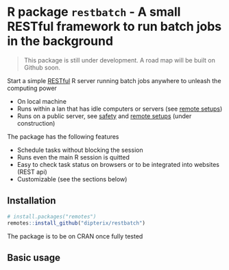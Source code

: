 # R package `restbatch` - A small RESTful framework to run batch jobs in the background

> This package is still under development. A road map will be built on Github soon.

Start a simple [RESTful](https://restfulapi.net/) R server running batch jobs anywhere to unleash the computing power

* On local machine
* Runs within a lan that has idle computers or servers (see [remote setups](#remote-setups))
* Runs on a public server, see [safety](#safety) and [remote setups](#remote-setups) (under construction)

The package has the following features

* Schedule tasks without blocking the session
* Runs even the main R session is quitted
* Easy to check task status on browsers or to be integrated into websites (REST api)
* Customizable (see the sections below)

## Installation

```r
# install.packages("remotes")
remotes::install_github("dipterix/restbatch")
```

The package is to be on CRAN once fully tested

## Basic usage

